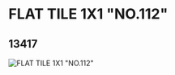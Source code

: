 # FLAT TILE 1X1 "NO.112"
## 13417
![FLAT TILE 1X1 "NO.112"](https://lc-www-live-s.legocdn.com/media/bricks/5/2/6029753.jpg)